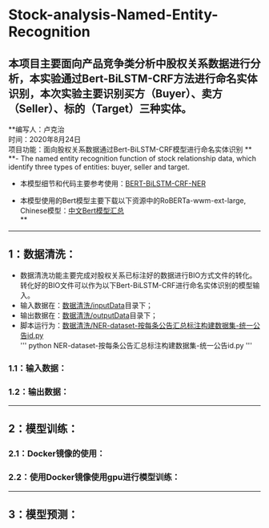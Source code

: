 # Stock-analysis-Named-Entity-Recognition
## 本项目主要面向产品竞争类分析中股权关系数据进行分析，本实验通过Bert-BiLSTM-CRF方法进行命名实体识别，本次实验主要识别买方（Buyer）、卖方（Seller）、标的（Target）三种实体。
**编写人：卢克治<br>时间：2020年8月24日<br>项目功能：面向股权关系数据通过Bert-BiLSTM-CRF模型进行命名实体识别 **
**- The named entity recognition function of stock relationship data, which identify three types of entities: buyer, seller and target.<br>
+ 本模型细节和代码主要参考使用：[BERT-BiLSTM-CRF-NER](https://github.com/macanv/BERT-BiLSTM-CRF-NER)<br>
* 本模型使用的Bert模型主要下载以下资源中的RoBERTa-wwm-ext-large, Chinese模型：[中文Bert模型汇总](https://github.com/ymcui/Chinese-BERT-wwm)<br> **

---
## 1：数据清洗：
+ 数据清洗功能主要完成对股权关系已标注好的数据进行BIO方式文件的转化。转化好的BIO文件可以作为以下Bert-BiLSTM-CRF进行命名实体识别的模型输入。
+ 输入数据在：[数据清洗/inputData](https://github.com/lgxt/Stock-analysis-Named-Entity-Recognition/tree/master/%E6%95%B0%E6%8D%AE%E6%B8%85%E6%B4%97/inputData)目录下；
+ 输出数据在：[数据清洗/outputData](https://github.com/lgxt/Stock-analysis-Named-Entity-Recognition/tree/master/%E6%95%B0%E6%8D%AE%E6%B8%85%E6%B4%97/outputData)目录下；
+ 脚本运行为：[数据清洗/NER-dataset-按每条公告汇总标注构建数据集-统一公告id.py](https://github.com/lgxt/Stock-analysis-Named-Entity-Recognition/blob/master/%E6%95%B0%E6%8D%AE%E6%B8%85%E6%B4%97/NER-dataset-%E6%8C%89%E6%AF%8F%E6%9D%A1%E5%85%AC%E5%91%8A%E6%B1%87%E6%80%BB%E6%A0%87%E6%B3%A8%E6%9E%84%E5%BB%BA%E6%95%B0%E6%8D%AE%E9%9B%86-%E7%BB%9F%E4%B8%80%E5%85%AC%E5%91%8Aid.py)<br>
'''
python NER-dataset-按每条公告汇总标注构建数据集-统一公告id.py
'''
### 1.1：输入数据：
### 1.2：输出数据：

_ _ _
## 2：模型训练：
### 2.1：Docker镜像的使用：
### 2.2：使用Docker镜像使用gpu进行模型训练：

_ _ _
## 3：模型预测：

